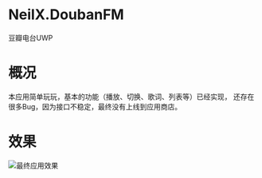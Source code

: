 # NeilX.DoubanFM
豆瓣电台UWP 
# 概况
本应用简单玩玩，基本的功能（播放、切换、歌词、列表等）已经实现， 还存在很多Bug，因为接口不稳定，最终没有上线到应用商店。
# 效果
![最终应用效果](http://images2015.cnblogs.com/blog/672824/201605/672824-20160505150014154-126320323.gif )
